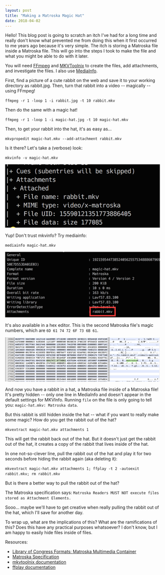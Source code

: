 ```yaml
---
layout: post
title: "Making a Matroska Magic Hat"
date: 2018-04-02
---
```


Hello! This blog post is going to scratch an itch I've had for a long time and really don't know what prevented me from doing this when it first occurred to me years ago because it's very simple. The itch is storing a Matroska file inside a Matroska file. This will go into the steps I took to make the file and what you might be able to do with it later.

You will need [FFmpeg](http://ffmpeg.org/) and [MKVToolnix](https://mkvtoolnix.download/) to create the files, add attachments, and investigate the files. I also use [MediaInfo](https://mediaarea.net/en/MediaInfo).

First, find a picture of a cute rabbit on the web and save it to your working directory as rabbit.jpg. Then, turn that rabbit into a video -- magically -- using FFmpeg! 

`ffmpeg -r 1 -loop 1 -i rabbit.jpg -t 10 rabbit.mkv`

Then do the same with a magic hat!

`ffmpeg -r 1 -loop 1 -i magic-hat.jpg -t 10 magic-hat.mkv`

Then, to get your rabbit into the hat, it's as easy as...

`mkvpropedit magic-hat.mkv --add-attachment rabbit.mkv`

Is it there? Let's take a (verbose) look: 

`mkvinfo -v magic-hat.mkv`

![magic hat](/images/magic-hat.jpg) 

Yup! Don't trust mkvinfo? Try mediainfo:

`mediainfo magic-hat.mkv` 

![magic hat](/images/magic-hat2.jpg) 

It's also available in a hex editor. This is the second Matroska file's magic numbers, which are `6D 61 74 72 6F 73 6B 61`.

![magic hat](/images/magic-hat3.jpg) 

And now you have a rabbit in a hat, a Matroska file inside of a Matroska file! It's pretty hidden -- only one line in MediaInfo and doesn't appear in the default settings for MKVInfo. Running `file` on the file is only going to tell you: `magic-hat.mkv: Matroska data`. 

But this rabbit is still hidden inside the hat -- what if you want to really make some magic? How do you get the rabbit out of the hat?

`mkvextract magic-hat.mkv attachments 1` 

This will get the rabbit back out of the hat. But it doesn't just get the rabbit out of the hat, it creates a copy of the rabbit that lives inside of the hat.

In one not-so-clever line, pull the rabbit out of the hat and play it for two seconds before hiding the rabbit again (aka deleting it):

`mkvextract magic-hat.mkv attachments 1; ffplay -t 2 -autoexit rabbit.mkv; rm rabbit.mkv`

But is there a better way to pull the rabbit out of the hat? 

The Matroska specification says:
`Matroska Readers MUST NOT execute files stored as Attachment Elements.` 

Sooo... maybe we'll have to get creative when really pulling the rabbit out of the hat, which I'll save for another day.

To wrap up, what are the implications of this? What are the ramifications of this? Does this have any practical purposes whatsoever? I don't know, but I am happy to easily hide files inside of files.

Resources:
- [Library of Congress Formats: Matroska Multimedia Container](https://www.loc.gov/preservation/digital/formats/fdd/fdd000342.shtml?loclr=blogsig)
- [Matroska Specification](https://github.com/Matroska-Org/matroska-specification/blob/master/attachments.md)
- [mkvtoolnix documentation](https://mkvtoolnix.download/docs.html)
- [ffplay documentation](https://ffmpeg.org/ffplay.html)

